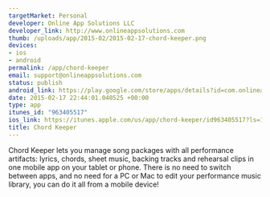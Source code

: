 ```yaml
--- 
targetMarket: Personal
developer: Online App Solutions LLC
developer_link: http://www.onlineappsolutions.com
thumb: /uploads/app/2015-02/2015-02-17-chord-keeper.png
devices: 
- ios
- android
permalink: /app/chord-keeper
email: support@onlineappsolutions.com
status: publish
android_link: https://play.google.com/store/apps/details?id=com.onlineapp.chordkeeper
date: 2015-02-17 22:44:01.040525 +00:00
type: app
itunes_id: "963405517"
ios_link: https://itunes.apple.com/us/app/chord-keeper/id963405517?ls=1&mt=8
title: Chord Keeper
---
```


Chord Keeper lets you manage song packages with all performance artifacts: lyrics, chords, sheet music, backing tracks and rehearsal clips in one mobile app on your tablet or phone.  There is no need to switch between apps, and no need for a PC or Mac to edit your performance music library, you can do it all from a mobile device!
